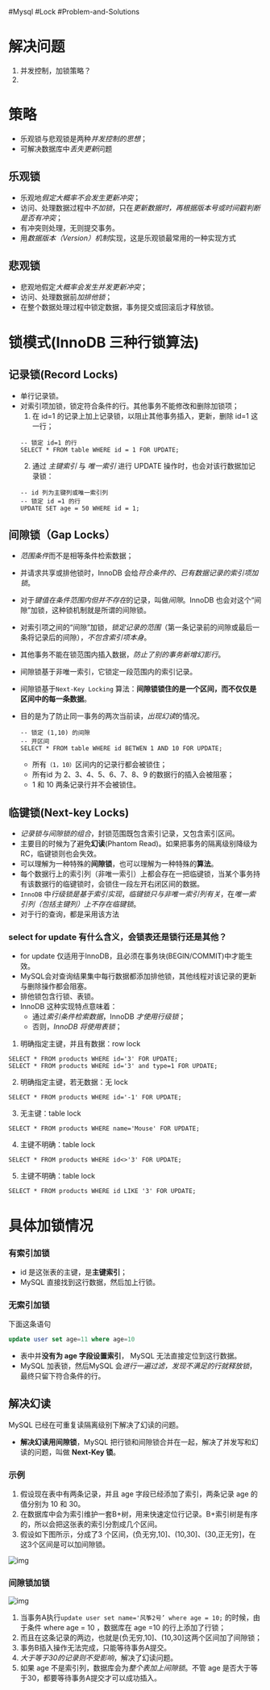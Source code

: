 #Mysql #Lock #Problem-and-Solutions 
# 解决问题
1. 并发控制，加锁策略？
2. 
# 策略
- 乐观锁与悲观锁是两种*并发控制的思想*；
- 可解决数据库中*丢失更新*问题

## 乐观锁
- 乐观地*假定大概率不会发生更新冲突*；
- 访问、处理数据过程中*不加锁*，只在*更新数据时，再根据版本号或时间戳判断是否有冲突*；
- 有冲突则处理，无则提交事务。
- 用*数据版本（Version）机制*实现，这是乐观锁最常用的一种实现方式

## 悲观锁
- 悲观地假定*大概率会发生并发更新冲突*；
- 访问、处理数据前*加排他锁*；
- 在整个数据处理过程中锁定数据，事务提交或回滚后才释放锁。


# 锁模式(InnoDB 三种行锁算法)
## 记录锁(Record Locks)
- 单行记录锁。
- 对索引项加锁，锁定符合条件的行。其他事务不能修改和删除加锁项；
	1. 在 id=1 的记录上加上记录锁，以阻止其他事务插入，更新，删除 id=1 这一行；
    ```mysql
	-- 锁定 id=1 的行
    SELECT * FROM table WHERE id = 1 FOR UPDATE;
    ```
    2. 通过 *主键索引* 与 *唯一索引* 进行 UPDATE 操作时，也会对该行数据加记录锁：
    ```mysql
    -- id 列为主键列或唯一索引列
	-- 锁定 id =1 的行
    UPDATE SET age = 50 WHERE id = 1;
    ```
    
## 间隙锁（Gap Locks）
- *范围条件*而不是相等条件检索数据；
- 并请求共享或排他锁时，InnoDB 会给*符合条件的、已有数据记录的索引项加锁*。
- 对于*键值在条件范围内但并不存在*的记录，叫做*间隙*。InnoDB 也会对这个“间隙”加锁，这种锁机制就是所谓的间隙锁。
- 对索引项之间的“间隙”加锁，*锁定记录的范围*（第一条记录前的间隙或最后一条将记录后的间隙），*不包含索引项本身*。
- 其他事务不能在锁范围内插入数据，*防止了别的事务新增幻影行*。
- 间隙锁基于非唯一索引，它锁定一段范围内的索引记录。
- 间隙锁基于`Next-Key Locking` 算法：**间隙锁锁住的是一个区间，而不仅仅是区间中的每一条数据**。
- 目的是为了防止同一事务的两次当前读，*出现幻读*的情况。
    
    ```mysql
	-- 锁定 (1,10) 的间隙
	-- 开区间
    SELECT * FROM table WHERE id BETWEN 1 AND 10 FOR UPDATE;
    ```
    
    - 所有`（1，10）`区间内的记录行都会被锁住；
    - 所有id 为 2、3、4、5、6、7、8、9 的数据行的插入会被阻塞；
    - 1 和 10 两条记录行并不会被锁住。
    
## 临键锁(Next-key Locks)
- *记录锁与间隙锁的组合*，封锁范围既包含索引记录，又包含索引区间。
- 主要目的时候为了避免**幻读**(Phantom Read)。如果把事务的隔离级别降级为RC，临键锁则也会失效。
- 可以理解为一种特殊的**间隙锁**，也可以理解为一种特殊的**算法**。
-  每个数据行上的索引列（非唯一索引）上都会存在一把临键锁，当某个事务持有该数据行的临键锁时，会锁住一段左开右闭区间的数据。
- `InnoDB` 中*行级锁是基于索引实现*，*临键锁只与非唯一索引列有关*，在*唯一索引列（包括主键列）上不存在临键锁*。
- 对于行的查询，都是采用该方法

### select for update 有什么含义，会锁表还是锁行还是其他？

- for update 仅适用于InnoDB，且必须在事务块(BEGIN/COMMIT)中才能生效。
- MySQL会对查询结果集中每行数据都添加排他锁，其他线程对该记录的更新与删除操作都会阻塞。
- 排他锁包含行锁、表锁。
- InnoDB 这种实现特点意味着：
	- 通过*索引条件检索数据*，InnoDB *才使用行级锁*；
	- 否则，*InnoDB 将使用表锁*；
1. 明确指定主键，并且有数据：row lock
```mysql
SELECT * FROM products WHERE id='3' FOR UPDATE;
SELECT * FROM products WHERE id='3' and type=1 FOR UPDATE;
```

2. 明确指定主键，若无数据：无 lock
```mysql
SELECT * FROM products WHERE id='-1' FOR UPDATE;
```

3. 无主键：table lock
```mysql
SELECT * FROM products WHERE name='Mouse' FOR UPDATE;
```

4. 主键不明确：table lock
```mysql
SELECT * FROM products WHERE id<>'3' FOR UPDATE;
```

5. 主键不明确：table lock
```mysql
SELECT * FROM products WHERE id LIKE '3' FOR UPDATE;
```

	
# 具体加锁情况
### 有索引加锁
- id 是这张表的主键，是**主键索引**；
- MySQL 直接找到这行数据，然后加上行锁。

### 无索引加锁
下面这条语句
```sql
update user set age=11 where age=10
```

- 表中并**没有为 age 字段设置索引**， MySQL 无法直接定位到这行数据。
- MySQL 加表锁，然后MySQL 会*进行一遍过滤，发现不满足的行就释放锁*，最终只留下符合条件的行。

## 解决幻读
MySQL 已经在可重复读隔离级别下解决了幻读的问题。
- **解决幻读用间隙锁**，MySQL 把行锁和间隙锁合并在一起，解决了并发写和幻读的问题，叫做 **Next-Key 锁**。

### 示例
1. 假设现在表中有两条记录，并且 age 字段已经添加了索引，两条记录 age 的值分别为 10 和 30。
2. 在数据库中会为索引维护一套B+树，用来快速定位行记录。B+索引树是有序的，所以会把这张表的索引分割成几个区间。
3. 假设如下图所示，分成了3 个区间，(负无穷,10]、(10,30]、(30,正无穷]，在这3个区间是可以加间隙锁。

![img](间隙锁.png)


### 间隙锁加锁

![img](间隙锁-加锁过程.png)

1. 当事务A执行`update user set name='风筝2号’ where age = 10;` 的时候，由于条件 where age = 10 ，数据库在 age =10 的行上添加了行锁；
2. 而且在这条记录的两边，也就是(负无穷,10]、(10,30]这两个区间加了间隙锁；
3. 事务B插入操作无法完成，只能等待事务A提交。
4. *大于等于30的记录则不受影响*，解决了幻读问题。
5. 如果 age 不是索引列，数据库会为*整个表加上间隙锁*。不管 age 是否大于等于30，都要等待事务A提交才可以成功插入。
